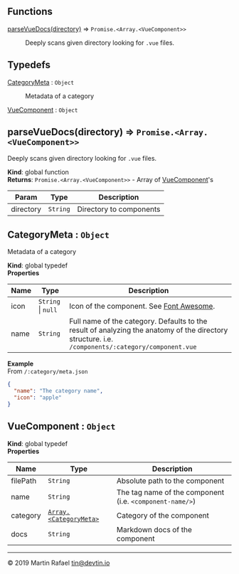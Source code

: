 ## Functions

<dl>
<dt><a href="#parseVueDocs">parseVueDocs(directory)</a> ⇒ <code>Promise.&lt;Array.&lt;VueComponent&gt;&gt;</code></dt>
<dd><p>Deeply scans given directory looking for <code>.vue</code> files.</p>
</dd>
</dl>

## Typedefs

<dl>
<dt><a href="#CategoryMeta">CategoryMeta</a> : <code>Object</code></dt>
<dd><p>Metadata of a category</p>
</dd>
<dt><a href="#VueComponent">VueComponent</a> : <code>Object</code></dt>
<dd></dd>
</dl>

<a name="parseVueDocs"></a>

## parseVueDocs(directory) ⇒ <code>Promise.&lt;Array.&lt;VueComponent&gt;&gt;</code>
Deeply scans given directory looking for `.vue` files.

**Kind**: global function  
**Returns**: <code>Promise.&lt;Array.&lt;VueComponent&gt;&gt;</code> - Array of [VueComponent](#VueComponent)'s  

| Param | Type | Description |
| --- | --- | --- |
| directory | <code>String</code> | Directory to components |

<a name="CategoryMeta"></a>

## CategoryMeta : <code>Object</code>
Metadata of a category

**Kind**: global typedef  
**Properties**

| Name | Type | Description |
| --- | --- | --- |
| icon | <code>String</code> \| <code>null</code> | Icon of the component. See [Font Awesome](https://fontawesome.com/icons?d=gallery&m=free). |
| name | <code>String</code> | Full name of the category. Defaults to the result of analyzing the anatomy of the directory structure. i.e. `/components/:category/component.vue` |

**Example**  
From `/:category/meta.json`
```json
{
  "name": "The category name",
  "icon": "apple"
}
```
<a name="VueComponent"></a>

## VueComponent : <code>Object</code>
**Kind**: global typedef  
**Properties**

| Name | Type | Description |
| --- | --- | --- |
| filePath | <code>String</code> | Absolute path to the component |
| name | <code>String</code> | The tag name of the component (i.e. `<component-name/>`) |
| category | [<code>Array.&lt;CategoryMeta&gt;</code>](#CategoryMeta) | Category of the component |
| docs | <code>String</code> | Markdown docs of the component |


* * *

&copy; 2019 Martin Rafael <tin@devtin.io>
